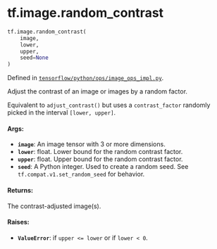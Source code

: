 <div itemscope itemtype="http://developers.google.com/ReferenceObject">
<meta itemprop="name" content="tf.image.random_contrast" />
<meta itemprop="path" content="Stable" />
</div>

# tf.image.random_contrast

``` python
tf.image.random_contrast(
    image,
    lower,
    upper,
    seed=None
)
```



Defined in [`tensorflow/python/ops/image_ops_impl.py`](/code/stable/tensorflow/python/ops/image_ops_impl.py).

Adjust the contrast of an image or images by a random factor.

Equivalent to `adjust_contrast()` but uses a `contrast_factor` randomly
picked in the interval `[lower, upper]`.

#### Args:

* <b>`image`</b>: An image tensor with 3 or more dimensions.
* <b>`lower`</b>: float.  Lower bound for the random contrast factor.
* <b>`upper`</b>: float.  Upper bound for the random contrast factor.
* <b>`seed`</b>: A Python integer. Used to create a random seed. See
    `tf.compat.v1.set_random_seed` for behavior.


#### Returns:

The contrast-adjusted image(s).


#### Raises:

* <b>`ValueError`</b>: if `upper <= lower` or if `lower < 0`.
